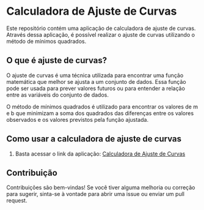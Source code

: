 # Calculadora de Ajuste de Curvas

Este repositório contém uma aplicação de calculadora de ajuste de curvas. Através dessa aplicação, é possível realizar o ajuste de curvas utilizando o método de mínimos quadrados.

## O que é ajuste de curvas?

O ajuste de curvas é uma técnica utilizada para encontrar uma função matemática que melhor se ajusta a um conjunto de dados. Essa função pode ser usada para prever valores futuros ou para entender a relação entre as variáveis do conjunto de dados.

O método de mínimos quadrados é utilizado para encontrar os valores de m e b que minimizam a soma dos quadrados das diferenças entre os valores observados e os valores previstos pela função ajustada.

## Como usar a calculadora de ajuste de curvas

1. Basta acessar o link da aplicação: [Calculadora de Ajuste de Curvas](https://hugobsan.me/Calculadora_AjusteLinear_RK4/)

## Contribuição

Contribuições são bem-vindas! Se você tiver alguma melhoria ou correção para sugerir, sinta-se à vontade para abrir uma issue ou enviar um pull request.